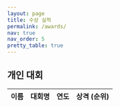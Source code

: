 ```yaml
---
layout: page
title: 수상 실적
permalink: /awards/
nav: true
nav_order: 5
pretty_table: true
---
```


## 개인 대회

<table
  data-height="460"
  data-pagination="true"
  data-search="true"
  data-page-list="[10, 25, 50, 100, all]"
  data-url="{{ '/assets/json/awards-individual.json' | relative_url }}"
>
  <thead>
    <tr>
      <th data-field="name" data-halign="center" data-align="center" data-sortable="true">이름</th>
      <th data-field="contest" data-halign="center" data-align="center" data-sortable="true">대회명</th>
      <th data-field="year" data-halign="center" data-align="center" data-sortable="true">연도</th>
      <th data-field="rank" data-halign="center" data-align="center" data-sortable="true">상격 (순위)</th>
    </tr>
  </thead>
</table>
